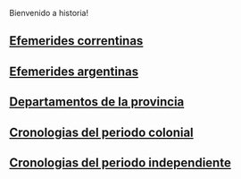 Bienvenido a historia!

## [Efemerides correntinas](01-Efemerides-correntinas)

## [Efemerides argentinas](02-Efemerides-argentinas)

## [Departamentos de la provincia](03-Departamentos-de-la-provincia)

## [Cronologias del periodo colonial](04-Cronologias-del-periodo-colonial)

## [Cronologias del periodo independiente](05-Cronologias-del-periodo-independiente)